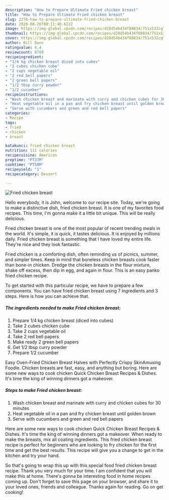 ```yaml
---
description: "How to Prepare Ultimate Fried chicken breast"
title: "How to Prepare Ultimate Fried chicken breast"
slug: 2276-how-to-prepare-ultimate-fried-chicken-breast
date: 2020-08-26T08:11:40.622Z
image: https://img-global.cpcdn.com/recipes/d28d54b434f88834/751x532cq70/fried-chicken-breast-recipe-main-photo.jpg
thumbnail: https://img-global.cpcdn.com/recipes/d28d54b434f88834/751x532cq70/fried-chicken-breast-recipe-main-photo.jpg
cover: https://img-global.cpcdn.com/recipes/d28d54b434f88834/751x532cq70/fried-chicken-breast-recipe-main-photo.jpg
author: Bill Dunn
ratingvalue: 4.4
reviewcount: 8789
recipeingredient:
- "1/4 kg chicken breast diced into cubes"
- "2 cubes chicken cube"
- "2 cups vegetable oil"
- "2 red bell papers"
- "2 green bell papers"
- "1/2 tbsp curry powder"
- "1/2 cucumber"
recipeinstructions:
- "Wash chicken breast and marinate with curry and chicken cubes for 30 minutes"
- "Heat vegetable oil in a pan and fry chicken breast until golden brown"
- "Serve with cucumbers and green and red bell papers"
categories:
- Recipe
tags:
- fried
- chicken
- breast

katakunci: fried chicken breast 
nutrition: 111 calories
recipecuisine: American
preptime: "PT37M"
cooktime: "PT50M"
recipeyield: "1"
recipecategory: Dessert

---
```



![Fried chicken breast](https://img-global.cpcdn.com/recipes/d28d54b434f88834/751x532cq70/fried-chicken-breast-recipe-main-photo.jpg)

Hello everybody, it is John, welcome to our recipe site. Today, we're going to make a distinctive dish, fried chicken breast. It is one of my favorites food recipes. This time, I'm gonna make it a little bit unique. This will be really delicious.

Fried chicken breast is one of the most popular of recent trending meals in the world. It's simple, it is quick, it tastes delicious. It is enjoyed by millions daily. Fried chicken breast is something that I have loved my entire life. They're nice and they look fantastic.

Fried chicken is a comforting dish, often reminding us of picnics, summer, and simpler times. Keep in mind that boneless chicken breasts cook faster than bone-in chicken. Dredge the chicken breasts in the flour mixture, shake off excess, then dip in egg, and again in flour. This is an easy panko fried chicken recipe.


To get started with this particular recipe, we have to prepare a few components. You can have fried chicken breast using 7 ingredients and 3 steps. Here is how you can achieve that.

<!--inarticleads1-->

##### The ingredients needed to make Fried chicken breast:

1. Prepare 1/4 kg chicken breast (diced into cubes)
1. Take 2 cubes chicken cube
1. Take 2 cups vegetable oil
1. Take 2 red bell papers
1. Make ready 2 green bell papers
1. Get 1/2 tbsp curry powder
1. Prepare 1/2 cucumber


Easy Oven-Fried Chicken Breast Halves with Perfectly Crispy SkinAmusing Foodie. Chicken breasts are fast, easy, and anything but boring. Here are some new ways to cook chicken Quick Chicken Breast Recipes &amp; Dishes. It&#39;s time the king of winning dinners got a makeover. 

<!--inarticleads2-->

##### Steps to make Fried chicken breast:

1. Wash chicken breast and marinate with curry and chicken cubes for 30 minutes
1. Heat vegetable oil in a pan and fry chicken breast until golden brown
1. Serve with cucumbers and green and red bell papers


Here are some new ways to cook chicken Quick Chicken Breast Recipes &amp; Dishes. It&#39;s time the king of winning dinners got a makeover. When ready to make the breasts, mix all coating ingredients. This fried chicken breast recipe is perfect for beginners who are looking to fry chicken for the first time and get the best results. This recipe will give you a change to get in the kitchen and try your hand. 

So that's going to wrap this up with this special food fried chicken breast recipe. Thank you very much for your time. I am confident that you will make this at home. There's gonna be interesting food in home recipes coming up. Don't forget to save this page on your browser, and share it to your loved ones, friends and colleague. Thanks again for reading. Go on get cooking!
